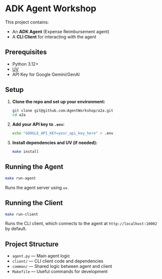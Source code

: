 # ADK Agent Workshop

This project contains:
- An **ADK Agent** (Expense Reimbursement agent)
- A **CLI Client** for interacting with the agent

## Prerequisites

- Python 3.12+
- [UV](https://docs.astral.sh/uv/)
- API Key for Google Gemini/GenAI

## Setup

1. **Clone the repo and set up your environment:**
    ```bash
    git clone git@github.com:AgentWorkshop/a2a.git
    cd a2a
    ```

2. **Add your API key to `.env`:**
    ```bash
    echo "GOOGLE_API_KEY=your_api_key_here" > .env
    ```

3. **Install dependencies and UV (if needed):**
    ```bash
    make install
    ```

## Running the Agent

```bash
make run-agent
```
Runs the agent server using `uv`.

## Running the Client

```bash
make run-client
```
Runs the CLI client, which connects to the agent at `http://localhost:10002` by default.

## Project Structure

- `agent.py` — Main agent logic
- `client/` — CLI client code and dependencies
- `common/` — Shared logic between agent and client
- `Makefile` — Useful commands for development
